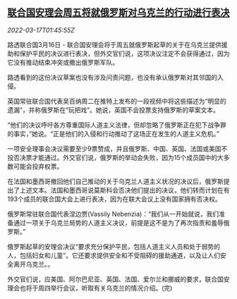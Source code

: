 <!--1647482463000-->
[联合国安理会周五将就俄罗斯对乌克兰的行动进行表决](https://cn.reuters.com/article/uk-security-council-vote-0317-idCNKCS2LE05A)
------

<div><i>2022-03-17T01:45:55Z</i></div><p>路透联合国3月16日 - 联合国安理会将于周五就俄罗斯起草的关于在乌克兰提供援助和保护平民的决议进行表决，但外交官们说，这项决议注定不会获得通过，因为它没有推动结束冲突或撤出俄罗斯军队。</p><p>路透看到的这份决议草案也没有涉及问责问题，也没有承认俄罗斯对其邻国的入侵。</p><p>英国常驻联合国代表吴百纳周二在推特上发布的一段视频中将这些描述为“明显的遗漏”，并称俄罗斯在“玩把戏”。她说，英国不会投票支持俄罗斯的草案文本。</p><p>“他们的决议呼吁各方尊重国际人道主义法律，但却忽略了俄罗斯正在犯下战争罪的事实，”她说。“正是他们的入侵和行动推动了这场正在发生的人道主义危机。”</p><p>一项安全理事会决议需要至少9票赞成，并且俄罗斯、中国、英国、法国或美国不投否决票才能通过。外交官们说，俄罗斯的举动会失败，因为15个成员国中的大多数可能会投弃权票。</p><p>在法国和墨西哥撤回他们自己推动的关于乌克兰人道主义状况的决议后，俄罗斯提出了上述文本。法国和墨西哥说莫斯科会否决他们提出的决议，他们转而计划在有193个成员的联合国大会上进行表决，因为在联大会议上没有国家拥有否决权。</p><p>俄罗斯常驻联合国代表涅边贾(Vassily Nebenzia)：“我们从一开始就说，我们准备通过一项关于乌克兰局势的人道主义决议，前提是这不是为了再次指责和羞辱俄罗斯。”</p><p>俄罗斯起草的安理会决议“要求充分保护平民，包括人道主义人员和处于弱势的人，包括妇女和儿童”。它还要求提供安全和不受阻碍的援助通道，以及让人们安全离开乌克兰。。</p><p>外交官们说，应美国、阿尔巴尼亚、英国、法国、爱尔兰和挪威的要求，联合国安理会也将于周四举行会议，听取有关乌克兰的情况介绍。(完)</p>
